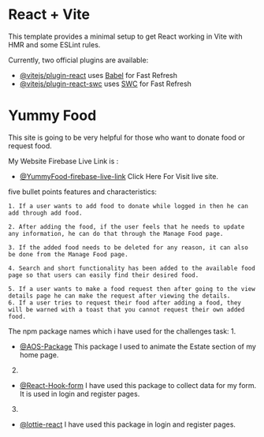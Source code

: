 # React + Vite

This template provides a minimal setup to get React working in Vite with HMR and some ESLint rules.

Currently, two official plugins are available:

- [@vitejs/plugin-react](https://github.com/vitejs/vite-plugin-react/blob/main/packages/plugin-react/README.md) uses [Babel](https://babeljs.io/) for Fast Refresh
- [@vitejs/plugin-react-swc](https://github.com/vitejs/vite-plugin-react-swc) uses [SWC](https://swc.rs/) for Fast Refresh





<!-- Information i added -->

# Yummy Food
This site is going to be very helpful for those who want to donate food or request food.

My Website Firebase Live Link is : 
- [@YummyFood-firebase-live-link](https://yummy-food-f714c.web.app/) Click Here For Visit live site.



five bullet points features and characteristics:

    
    1. If a user wants to add food to donate while logged in then he can add through add food.

    2. After adding the food, if the user feels that he needs to update any information, he can do that through the Manage Food page.

    3. If the added food needs to be deleted for any reason, it can also be done from the Manage Food page.

    4. Search and short functionality has been added to the available food page so that users can easily find their desired food.

    5. If a user wants to make a food request then after going to the view details page he can make the request after viewing the details.
    6. If a user tries to request their food after adding a food, they will be warned with a toast that you cannot request their own added food.



The npm package names which i have used for the challenges task:
1.
- [@AOS-Package](https://www.npmjs.com/package/aos) This package I used to animate the Estate section of my home page.
2.
- [@React-Hook-form](https://react-hook-form.com/) I have used this package to collect data for my form. It is used in login and register pages.

3.
- [@lottie-react](https://lottiefiles.com/free-animations/react) I have used this package in login and register pages.

